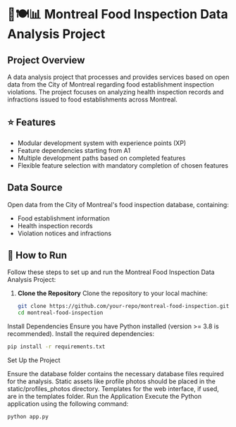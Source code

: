 # 🍁🍽️📊 Montreal Food Inspection Data Analysis Project

## Project Overview
A data analysis project that processes and provides services based on open data from the City of Montreal regarding food establishment inspection violations. The project focuses on analyzing health inspection records and infractions issued to food establishments across Montreal.

## ⭐  Features
- Modular development system with experience points (XP)
- Feature dependencies starting from A1
- Multiple development paths based on completed features
- Flexible feature selection with mandatory completion of chosen features

## Data Source
Open data from the City of Montreal's food inspection database, containing:
- Food establishment information
- Health inspection records
- Violation notices and infractions

## 🚀 How to Run

Follow these steps to set up and run the Montreal Food Inspection Data Analysis Project:

1. **Clone the Repository**
   Clone the repository to your local machine:
   ```bash
   git clone https://github.com/your-repo/montreal-food-inspection.git
   cd montreal-food-inspection
Install Dependencies Ensure you have Python installed (version >= 3.8 is recommended). Install the required dependencies:

```bash
pip install -r requirements.txt
```
Set Up the Project

Ensure the database folder contains the necessary database files required for the analysis.
Static assets like profile photos should be placed in the static/profiles_photos directory.
Templates for the web interface, if used, are in the templates folder.
Run the Application Execute the Python application using the following command:

```bash
python app.py
```
